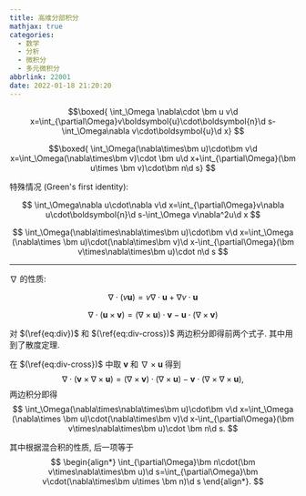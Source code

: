 ```yaml
---
title: 高维分部积分
mathjax: true
categories:
  - 数学
  - 分析
  - 微积分
  - 多元微积分
abbrlink: 22001
date: 2022-01-18 21:20:20
---
```

$$\boxed{
\int_\Omega \nabla\cdot \bm u v\d x=\int_{\partial\Omega}v\boldsymbol{u}\cdot\boldsymbol{n}\d s-\int_\Omega\nabla v\cdot\boldsymbol{u}\d x}
$$

$$\boxed{
\int_\Omega(\nabla\times\bm u)\cdot\bm v\d x=\int_\Omega(\nabla\times\bm v)\cdot \bm u\d x+\int_{\partial\Omega}(\bm u\times \bm v)\cdot\bm n\d s}
$$

<!--more-->

特殊情况 (Green's first identity):

$$
\int_\Omega\nabla u\cdot\nabla v\d x=\int_{\partial\Omega}v\nabla u\cdot\boldsymbol{n}\d s-\int_\Omega v\nabla^2u\d x
$$

$$
\int_\Omega(\nabla\times\nabla\times\bm u)\cdot\bm v\d x=\int_\Omega (\nabla\times \bm u)\cdot(\nabla\times\bm v)\d x-\int_{\partial\Omega}(\bm v\times\nabla\times\bm u)\cdot n\d s
$$

---

$\nabla$ 的性质:

$$
\begin{equation}\label{eq:div}
\nabla\cdot(v\boldsymbol{u})=v\nabla\cdot \boldsymbol{u}+\nabla v\cdot \boldsymbol{u}
\end{equation}
$$

$$
\begin{equation}\label{eq:div-cross}
\nabla\cdot(\bm {u}\times \bm{v})=(\nabla\times \bm u)\cdot \bm v-\bm u\cdot(\nabla\times \bm v)
\end{equation}
$$

对 $(\ref{eq:div})$ 和 $(\ref{eq:div-cross})$ 两边积分即得前两个式子. 其中用到了散度定理.

在 $(\ref{eq:div-cross})$ 中取 $\bm v$ 和 $\nabla\times\bm u$ 得到
$$
\nabla\cdot(\bm v\times\nabla\times \bm u)=(\nabla\times\bm v)\cdot(\nabla\times\bm u)-\bm v\cdot(\nabla\times\nabla\times\bm u),
$$
两边积分即得
$$
\int_\Omega(\nabla\times\nabla\times\bm u)\cdot\bm v\d x=\int_\Omega (\nabla\times \bm u)\cdot(\nabla\times\bm v)\d x-\int_{\partial\Omega}(\bm v\times\nabla\times\bm u)\cdot \bm n\d s.
$$

其中根据混合积的性质, 后一项等于
$$
\begin{align*}
\int_{\partial\Omega}\bm n\cdot(\bm v\times\nabla\times\bm u)\d s=\int_{\partial\Omega}\bm v\cdot(\nabla\times\bm u\times \bm n)\d s
\end{align*}.
$$
